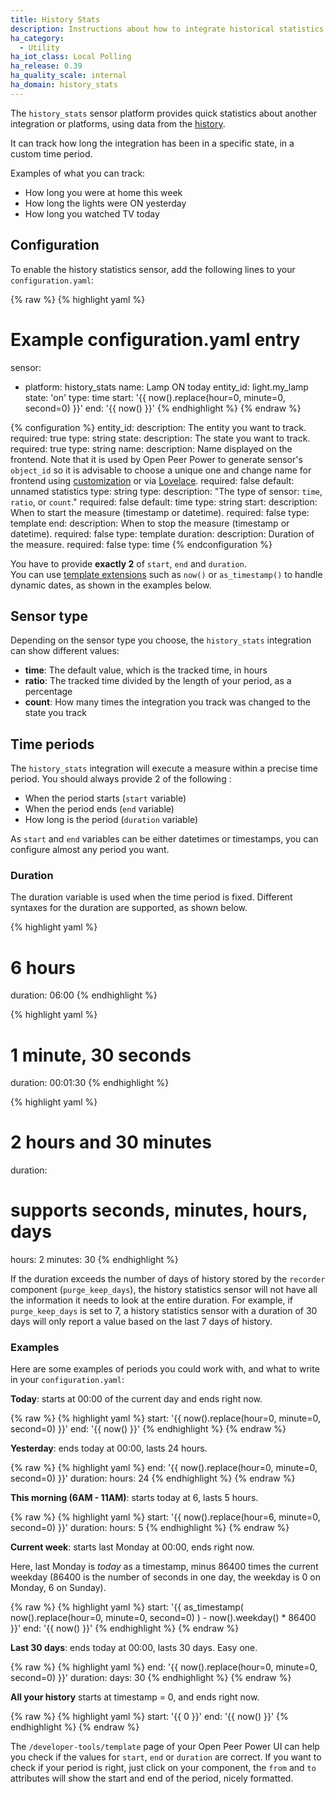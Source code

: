```yaml
---
title: History Stats
description: Instructions about how to integrate historical statistics into Open Peer Power.
ha_category:
  - Utility
ha_iot_class: Local Polling
ha_release: 0.39
ha_quality_scale: internal
ha_domain: history_stats
---
```


The `history_stats` sensor platform provides quick statistics about another integration or platforms, using data from the [history](/integrations/history/).

It can track how long the integration has been in a specific state, in a custom time period.

Examples of what you can track:

- How long you were at home this week
- How long the lights were ON yesterday
- How long you watched TV today

## Configuration

To enable the history statistics sensor, add the following lines to your `configuration.yaml`:

{% raw %}
{% highlight yaml %}
# Example configuration.yaml entry
sensor:
  - platform: history_stats
    name: Lamp ON today
    entity_id: light.my_lamp
    state: 'on'
    type: time
    start: '{{ now().replace(hour=0, minute=0, second=0) }}'
    end: '{{ now() }}'
{% endhighlight %}
{% endraw %}

{% configuration %}
entity_id:
  description: The entity you want to track.
  required: true
  type: string
state:
  description: The state you want to track.
  required: true
  type: string
name:
  description: Name displayed on the frontend. Note that it is used by Open Peer Power to generate sensor's `object_id` so it is advisable to choose a unique one and change name for frontend using [customization](/docs/configuration/customizing-devices/#friendly_name) or via [Lovelace](/lovelace/entities/#name).
  required: false
  default: unnamed statistics
  type: string
type:
  description: "The type of sensor: `time`, `ratio`, or `count`."
  required: false
  default: time
  type: string
start:
  description: When to start the measure (timestamp or datetime).
  required: false
  type: template
end:
  description: When to stop the measure (timestamp or datetime).
  required: false
  type: template
duration:
  description: Duration of the measure.
  required: false
  type: time
{% endconfiguration %}

<div class='note'>

  You have to provide **exactly 2** of `start`, `end` and `duration`.
<br/>
  You can use [template extensions](/topics/templating/#home-assistant-template-extensions) such as `now()` or `as_timestamp()` to handle dynamic dates, as shown in the examples below.

</div>

## Sensor type

Depending on the sensor type you choose, the `history_stats` integration can show different values:

- **time**: The default value, which is the tracked time, in hours
- **ratio**: The tracked time divided by the length of your period, as a percentage
- **count**: How many times the integration you track was changed to the state you track

## Time periods

The `history_stats` integration will execute a measure within a precise time period. You should always provide 2 of the following :
- When the period starts (`start` variable)
- When the period ends (`end` variable)
- How long is the period (`duration` variable)

As `start` and `end` variables can be either datetimes or timestamps, you can configure almost any period you want.

### Duration

The duration variable is used when the time period is fixed. Different syntaxes for the duration are supported, as shown below.

{% highlight yaml %}
# 6 hours
duration: 06:00
{% endhighlight %}

{% highlight yaml %}
# 1 minute, 30 seconds
duration: 00:01:30
{% endhighlight %}

{% highlight yaml %}
# 2 hours and 30 minutes
duration:
  # supports seconds, minutes, hours, days
  hours: 2
  minutes: 30
{% endhighlight %}

<div class='note'>

  If the duration exceeds the number of days of history stored by the `recorder` component (`purge_keep_days`), the history statistics sensor will not have all the information it needs to look at the entire duration. For example, if `purge_keep_days` is set to 7, a history statistics sensor with a duration of 30 days will only report a value based on the last 7 days of history.

</div>

### Examples

Here are some examples of periods you could work with, and what to write in your `configuration.yaml`:

**Today**: starts at 00:00 of the current day and ends right now.

{% raw %}
{% highlight yaml %}
    start: '{{ now().replace(hour=0, minute=0, second=0) }}'
    end: '{{ now() }}'
{% endhighlight %}
{% endraw %}

**Yesterday**: ends today at 00:00, lasts 24 hours.

{% raw %}
{% highlight yaml %}
    end: '{{ now().replace(hour=0, minute=0, second=0) }}'
    duration:
      hours: 24
{% endhighlight %}
{% endraw %}

**This morning (6AM - 11AM)**: starts today at 6, lasts 5 hours.

{% raw %}
{% highlight yaml %}
    start: '{{ now().replace(hour=6, minute=0, second=0) }}'
    duration:
      hours: 5
{% endhighlight %}
{% endraw %}

**Current week**: starts last Monday at 00:00, ends right now.

Here, last Monday is _today_ as a timestamp, minus 86400 times the current weekday (86400 is the number of seconds in one day, the weekday is 0 on Monday, 6 on Sunday).

{% raw %}
{% highlight yaml %}
    start: '{{ as_timestamp( now().replace(hour=0, minute=0, second=0) ) - now().weekday() * 86400 }}'
    end: '{{ now() }}'
{% endhighlight %}
{% endraw %}

**Last 30 days**: ends today at 00:00, lasts 30 days. Easy one.

{% raw %}
{% highlight yaml %}
    end: '{{ now().replace(hour=0, minute=0, second=0) }}'
    duration:
      days: 30
{% endhighlight %}
{% endraw %}

**All your history** starts at timestamp = 0, and ends right now.

{% raw %}
{% highlight yaml %}
    start: '{{ 0 }}'
    end: '{{ now() }}'
{% endhighlight %}
{% endraw %}

<div class='note'>

  The `/developer-tools/template` page of your Open Peer Power UI can help you check if the values for `start`, `end` or `duration` are correct. If you want to check if your period is right, just click on your component, the `from` and `to` attributes will show the start and end of the period, nicely formatted.

</div>
